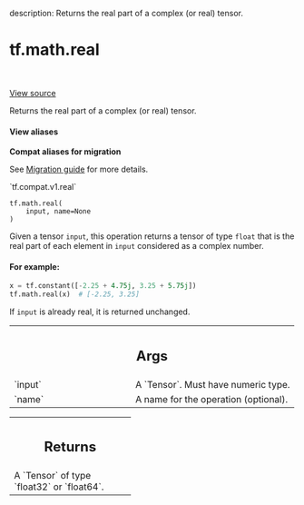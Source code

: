 description: Returns the real part of a complex (or real) tensor.

<div itemscope itemtype="http://developers.google.com/ReferenceObject">
<meta itemprop="name" content="tf.math.real" />
<meta itemprop="path" content="Stable" />
</div>

# tf.math.real

<!-- Insert buttons and diff -->

<table class="tfo-notebook-buttons tfo-api nocontent" align="left">

</table>

<a target="_blank" class="external" href="/code/stable/tensorflow/python/ops/math_ops.py">View source</a>



Returns the real part of a complex (or real) tensor.


<section class="expandable">
  <h4 class="showalways">View aliases</h4>
  <p>
<b>Compat aliases for migration</b>
<p>See
<a href="https://www.tensorflow.org/guide/migrate">Migration guide</a> for
more details.</p>
<p>`tf.compat.v1.real`</p>
</p>
</section>

<pre class="devsite-click-to-copy prettyprint lang-py tfo-signature-link">
<code>tf.math.real(
    input, name=None
)
</code></pre>



<!-- Placeholder for "Used in" -->

Given a tensor `input`, this operation returns a tensor of type `float` that
is the real part of each element in `input` considered as a complex number.

#### For example:



```python
x = tf.constant([-2.25 + 4.75j, 3.25 + 5.75j])
tf.math.real(x)  # [-2.25, 3.25]
```

If `input` is already real, it is returned unchanged.

<!-- Tabular view -->
 <table class="responsive fixed orange">
<colgroup><col width="214px"><col></colgroup>
<tr><th colspan="2"><h2 class="add-link">Args</h2></th></tr>

<tr>
<td>
`input`<a id="input"></a>
</td>
<td>
A `Tensor`. Must have numeric type.
</td>
</tr><tr>
<td>
`name`<a id="name"></a>
</td>
<td>
A name for the operation (optional).
</td>
</tr>
</table>



<!-- Tabular view -->
 <table class="responsive fixed orange">
<colgroup><col width="214px"><col></colgroup>
<tr><th colspan="2"><h2 class="add-link">Returns</h2></th></tr>
<tr class="alt">
<td colspan="2">
A `Tensor` of type `float32` or `float64`.
</td>
</tr>

</table>

